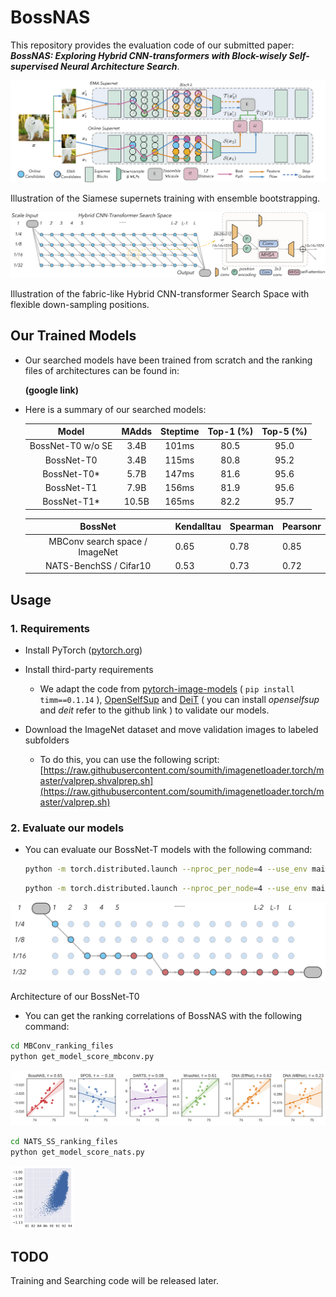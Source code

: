 # BossNAS
This repository provides the evaluation code of our submitted paper: ***BossNAS: Exploring Hybrid CNN-transformers with Block-wisely Self-supervised Neural Architecture Search***.

![BossPiplineNew](figures/BossPiplineNew.png)

 Illustration of the Siamese supernets training with ensemble bootstrapping.



![SearchSpaceT](figures/SearchSpaceT.png)

Illustration of the fabric-like Hybrid CNN-transformer Search Space with flexible down-sampling positions.



## Our Trained Models 

- Our searched models have been trained from scratch and the ranking files of architectures can be found in:

    **(google link)**
    
- Here is a summary of our searched models:

    |       Model       | MAdds | Steptime | Top-1 (%) | Top-5 (%) |
    | :---------------: | :---: | :------: | :-------: | :-------: |
    | BossNet-T0 w/o SE | 3.4B  |  101ms   |   80.5    |   95.0    |
    |    BossNet-T0     | 3.4B  |  115ms   |   80.8    |   95.2    |
    |    BossNet-T0*    | 5.7B  |  147ms   |   81.6    |   95.6    |
    |    BossNet-T1     | 7.9B  |  156ms   |   81.9    |   95.6    |
    |    BossNet-T1*    | 10.5B |  165ms   |   82.2    |   95.7    |
    
    |            BossNet             | Kendalltau | Spearman | Pearsonr |
    | :----------------------------: | ---------- | -------- | -------- |
    | MBConv search space / ImageNet | 0.65       | 0.78     | 0.85     |
    |     NATS-BenchSS / Cifar10     | 0.53       | 0.73     | 0.72     |




## Usage

### 1. Requirements
- Install PyTorch ([pytorch.org](http://pytorch.org/))
	
- Install third-party requirements

    - We adapt the code from [pytorch-image-models](https://github.com/rwightman/pytorch-image-models/) ( `pip install timm==0.1.14` ),  [OpenSelfSup](https://github.com/open-mmlab/OpenSelfSup) and [DeiT](https://github.com/facebookresearch/deit)  ( you can install *openselfsup* and *deit* refer to the github link ) to validate our models.

- Download the ImageNet dataset and move validation images to labeled subfolders

    - To do this, you can use the following script: [https://raw.githubusercontent.com/soumith/imagenetloader.torch/master/valprep.shvalprep.sh](https://raw.githubusercontent.com/soumith/imagenetloader.torch/master/valprep.sh)

      

### 2. Evaluate our models

- You can evaluate our BossNet-T models with the following command:

    ```bash
    python -m torch.distributed.launch --nproc_per_node=4 --use_env main.py --model bossnet_T0 --input-size 224 --batch-size 128 --data-path /PATH/TO/ImageNet --num_workers 8 --eval --resume checkpoints/BossNet-T0-80_8.pth
    ```

    ```bash
    python -m torch.distributed.launch --nproc_per_node=4 --use_env main.py --model bossnet_T1 --input-size 224 --batch-size 128 --data-path /PATH/TO/ImageNet --num_workers 8 --eval --resume checkpoints/BossNet-T1-81_9.pth
    ```

    

![Boss-T](figures/Boss-T.png)

Architecture of our BossNet-T0

    

- You can get the ranking correlations of BossNAS with the following command:

```bash
cd MBConv_ranking_files
python get_model_score_mbconv.py
```

![BossMBCorrelation](figures/BossMBCorrelation.png)

```bash
cd NATS_SS_ranking_files
python get_model_score_nats.py
```

<img src="figures/ranking_nats_cifar10.png" alt="ranking_nats_cifar10" style="max-width:20%;"/>

## TODO

Training and Searching code will be released later.

